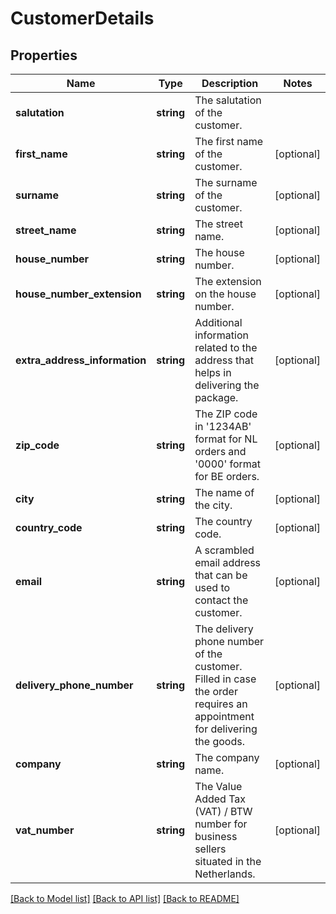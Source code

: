 # CustomerDetails

## Properties
Name | Type | Description | Notes
------------ | ------------- | ------------- | -------------
**salutation** | **string** | The salutation of the customer. | 
**first_name** | **string** | The first name of the customer. | [optional] 
**surname** | **string** | The surname of the customer. | [optional] 
**street_name** | **string** | The street name. | [optional] 
**house_number** | **string** | The house number. | [optional] 
**house_number_extension** | **string** | The extension on the house number. | [optional] 
**extra_address_information** | **string** | Additional information related to the address that helps in delivering the package. | [optional] 
**zip_code** | **string** | The ZIP code in &#x27;1234AB&#x27; format for NL orders and &#x27;0000&#x27; format for BE orders. | [optional] 
**city** | **string** | The name of the city. | [optional] 
**country_code** | **string** | The country code. | [optional] 
**email** | **string** | A scrambled email address that can be used to contact the customer. | [optional] 
**delivery_phone_number** | **string** | The delivery phone number of the customer. Filled in case the order requires an appointment for delivering the goods. | [optional] 
**company** | **string** | The company name. | [optional] 
**vat_number** | **string** | The Value Added Tax (VAT) / BTW number for business sellers situated in the Netherlands. | [optional] 

[[Back to Model list]](../../README.md#documentation-for-models) [[Back to API list]](../../README.md#documentation-for-api-endpoints) [[Back to README]](../../README.md)

